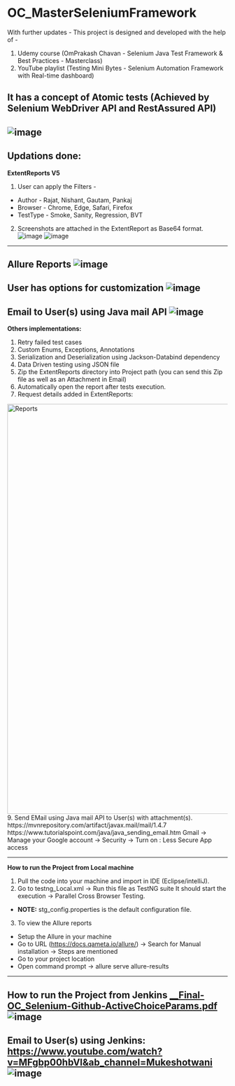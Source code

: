 # OC_MasterSeleniumFramework
With further updates - This project is designed and developed with the help of -
1. Udemy course (OmPrakash Chavan - Selenium Java Test Framework & Best Practices - Masterclass)
2. YouTube playlist (Testing Mini Bytes - Selenium Automation Framework with Real-time dashboard)

It has a concept of Atomic tests (Achieved by Selenium WebDriver API and RestAssured API)
------------------------------------------------------------
![image](https://user-images.githubusercontent.com/26399692/135917549-ee1e000a-ce07-4051-89b1-b57ec9b6b9b7.png)
------------------------------------------------------------
Updations done:
------------------------------------------------------------
**ExtentReports V5** 
1. User can apply the Filters - 
- Author - Rajat, Nishant, Gautam, Pankaj 
- Browser - Chrome, Edge, Safari, Firefox 
- TestType - Smoke, Sanity, Regression, BVT

2. Screenshots are attached in the ExtentReport as Base64 format.
![image](https://user-images.githubusercontent.com/26399692/135918483-ca9320af-83da-4b55-b3d7-24449cc1bd04.png)
![image](https://user-images.githubusercontent.com/26399692/135918943-a430a4fc-dd05-4803-9765-dbb94bb4fd89.png)

------------------------------------------------------------
**Allure Reports** 
![image](https://user-images.githubusercontent.com/26399692/135977881-10e654b4-6224-4aa9-8343-841af16aeeb3.png)
------------------------------------------------------------
**User has options for customization**
![image](https://user-images.githubusercontent.com/26399692/135927821-1e293278-14f2-4ad2-94dc-5505b080680d.png)
------------------------------------------------------------
**Email to User(s) using Java mail API**
![image](https://user-images.githubusercontent.com/26399692/135975570-d520d163-a7eb-4695-b22c-a25979415ef5.png)
------------------------------------------------------------
**Others implementations:**
1. Retry failed test cases
2. Custom Enums, Exceptions, Annotations 
3. Serialization and Deserialization using Jackson-Databind dependency
4. Data Driven testing using JSON file
5. Zip the ExtentReports directory into Project path (you can send this Zip file as well as an Attachment in Email)
6. Automatically open the report after tests execution.
7. Request details added in ExtentReports:
<img width="938" alt="Reports" src="https://user-images.githubusercontent.com/26399692/137579695-25e94096-fce3-4c1b-936c-65b62a976c36.png">
9. Send EMail using Java mail API to User(s) with attachment(s).
        https://mvnrepository.com/artifact/javax.mail/mail/1.4.7
        https://www.tutorialspoint.com/java/java_sending_email.htm
        Gmail -> 
        Manage your Google account -> 
        Security -> 
        Turn on : Less Secure App access

------------------------------------------------------------
**How to run the Project from Local machine**
1. Pull the code into your machine and import in IDE (Eclipse/intelliJ).
2. Go to testng_Local.xml -> Run this file as TestNG suite
  It should start the execution -> Parallel Cross Browser Testing.
 - **NOTE:** stg_config.properties is the default configuration file.
3. To view the Allure reports 
 - Setup the Allure in your machine
 - Go to URL (https://docs.qameta.io/allure/) -> Search for Manual installation -> Steps are mentioned
 - Go to your project location
 - Open command prompt -> allure serve allure-results
------------------------------------------------------------
**How to run the Project from Jenkins**
[__Final-OC_Selenium-Github-ActiveChoiceParams.pdf](https://github.com/rajatt95/MasterSeleniumFramework/files/7314914/__Final-OC_Selenium-Github-ActiveChoiceParams.pdf)
![image](https://user-images.githubusercontent.com/26399692/136642687-ce999564-df0a-4c64-a4e5-bccc05ef0388.png)
------------------------------------------------------------
Email to User(s) using Jenkins:
https://www.youtube.com/watch?v=MFgbp00hbVI&ab_channel=Mukeshotwani
![image](https://user-images.githubusercontent.com/26399692/136642963-4a658292-b024-421c-ad7c-ada22777128b.png)
------------------------------------------------------------
